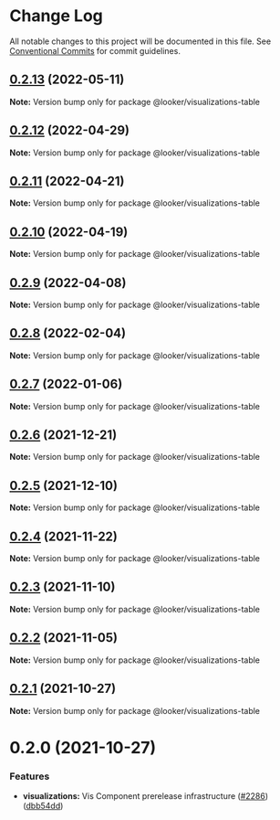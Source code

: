 # Change Log

All notable changes to this project will be documented in this file.
See [Conventional Commits](https://conventionalcommits.org) for commit guidelines.

## [0.2.13](https://github.com/looker-open-source/components/compare/@looker/visualizations-table@0.2.12...@looker/visualizations-table@0.2.13) (2022-05-11)

**Note:** Version bump only for package @looker/visualizations-table





## [0.2.12](https://github.com/looker-open-source/components/compare/@looker/visualizations-table@0.2.11...@looker/visualizations-table@0.2.12) (2022-04-29)

**Note:** Version bump only for package @looker/visualizations-table





## [0.2.11](https://github.com/looker-open-source/components/compare/@looker/visualizations-table@0.2.10...@looker/visualizations-table@0.2.11) (2022-04-21)

**Note:** Version bump only for package @looker/visualizations-table





## [0.2.10](https://github.com/looker-open-source/components/compare/@looker/visualizations-table@0.2.9...@looker/visualizations-table@0.2.10) (2022-04-19)

**Note:** Version bump only for package @looker/visualizations-table





## [0.2.9](https://github.com/looker-open-source/components/compare/@looker/visualizations-table@0.2.8...@looker/visualizations-table@0.2.9) (2022-04-08)

**Note:** Version bump only for package @looker/visualizations-table





## [0.2.8](https://github.com/looker-open-source/components/compare/@looker/visualizations-table@0.2.7...@looker/visualizations-table@0.2.8) (2022-02-04)

**Note:** Version bump only for package @looker/visualizations-table





## [0.2.7](https://github.com/looker-open-source/components/compare/@looker/visualizations-table@0.2.6...@looker/visualizations-table@0.2.7) (2022-01-06)

**Note:** Version bump only for package @looker/visualizations-table





## [0.2.6](https://github.com/looker-open-source/components/compare/@looker/visualizations-table@0.2.5...@looker/visualizations-table@0.2.6) (2021-12-21)

**Note:** Version bump only for package @looker/visualizations-table





## [0.2.5](https://github.com/looker-open-source/components/compare/@looker/visualizations-table@0.2.4...@looker/visualizations-table@0.2.5) (2021-12-10)

**Note:** Version bump only for package @looker/visualizations-table





## [0.2.4](https://github.com/looker-open-source/components/compare/@looker/visualizations-table@0.2.3...@looker/visualizations-table@0.2.4) (2021-11-22)

**Note:** Version bump only for package @looker/visualizations-table





## [0.2.3](https://github.com/looker-open-source/components/compare/@looker/visualizations-table@0.2.2...@looker/visualizations-table@0.2.3) (2021-11-10)

**Note:** Version bump only for package @looker/visualizations-table





## [0.2.2](https://github.com/looker-open-source/components/compare/@looker/visualizations-table@0.2.1...@looker/visualizations-table@0.2.2) (2021-11-05)

**Note:** Version bump only for package @looker/visualizations-table





## [0.2.1](https://github.com/looker-open-source/components/compare/@looker/visualizations-table@0.2.0...@looker/visualizations-table@0.2.1) (2021-10-27)

**Note:** Version bump only for package @looker/visualizations-table





# 0.2.0 (2021-10-27)


### Features

* **visualizations:** Vis Component prerelease infrastructure ([#2286](https://github.com/looker-open-source/components/issues/2286)) ([dbb54dd](https://github.com/looker-open-source/components/commit/dbb54dde7a0276fecd1a228818bb48fa406236d9))
